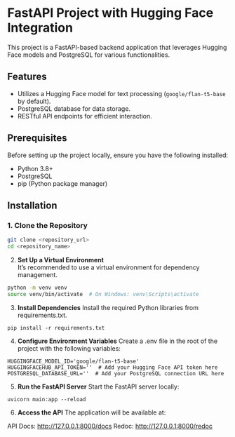 # FastAPI Project with Hugging Face Integration  

This project is a FastAPI-based backend application that leverages Hugging Face models and PostgreSQL for various functionalities.  

## Features  
- Utilizes a Hugging Face model for text processing (`google/flan-t5-base` by default).  
- PostgreSQL database for data storage.  
- RESTful API endpoints for efficient interaction.  

## Prerequisites  
Before setting up the project locally, ensure you have the following installed:  
- Python 3.8+  
- PostgreSQL  
- pip (Python package manager)  

## Installation  

### 1. Clone the Repository  
```bash  
git clone <repository_url>  
cd <repository_name>  
```

2. **Set Up a Virtual Environment**  
It’s recommended to use a virtual environment for dependency management.

```bash
python -m venv venv  
source venv/bin/activate  # On Windows: venv\Scripts\activate  
```

3. **Install Dependencies**
Install the required Python libraries from requirements.txt.
```
pip install -r requirements.txt 
```

4. **Configure Environment Variables**
Create a .env file in the root of the project with the following variables:
```
HUGGINGFACE_MODEL_ID='google/flan-t5-base'  
HUGGINGFACEHUB_API_TOKEN=''  # Add your Hugging Face API token here  
POSTGRESQL_DATABASE_URL=''  # Add your PostgreSQL connection URL here  
```

5. **Run the FastAPI Server**
Start the FastAPI server locally:
```
uvicorn main:app --reload  
```

6. **Access the API**
The application will be available at:

API Docs: http://127.0.0.1:8000/docs
Redoc: http://127.0.0.1:8000/redoc
